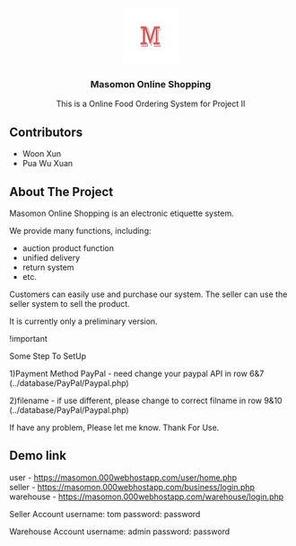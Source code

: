 <!-- PROJECT LOGO -->
<br />
<p align="center">
  <a href="https://github.com/fireun/Masomon-Online-Shopping">
    <img src="images/seller.png" alt="Logo" width="100" height="100">
  </a>

  <h3 align="center">Masomon Online Shopping</h3>

  <p align="center">
    This is a Online Food Ordering System for Project II
  </p>
</p>

## Contributors
  - Woon Xun
  - Pua Wu Xuan

  
<!-- ABOUT THE PROJECT -->
## About The Project

Masomon Online Shopping is an electronic etiquette system. 

We provide many functions, including:
- auction product function
- unified delivery
- return system
- etc.

Customers can easily use and purchase our system. The seller can use the seller system to sell the product.

It is currently only a preliminary version.

!important

Some Step To SetUp 

1)Payment Method PayPal - need change your paypal API in row 6&7 (../database/PayPal/Paypal.php) 

2)filename - if use different, please change to correct filname in row 9&10 (../database/PayPal/Paypal.php)

If have any problem, Please let me know. Thank For Use.


## Demo link

user -  https://masomon.000webhostapp.com/user/home.php </br>
seller - https://masomon.000webhostapp.com/business/login.php </br>
warehouse - https://masomon.000webhostapp.com/warehouse/login.php </br>

Seller Account
username: tom
password: password

Warehouse Account
username: admin
password: password
